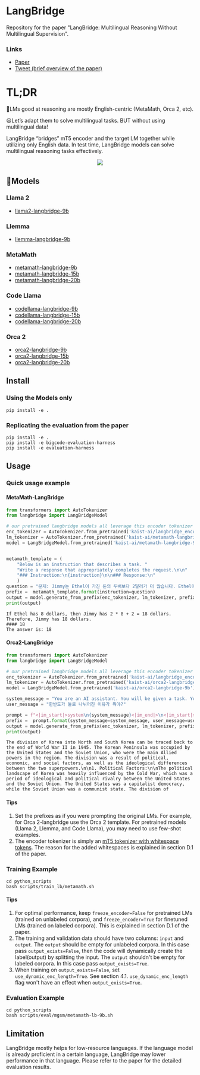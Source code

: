 # LangBridge
Repository for the paper "LangBridge: Multilingual Reasoning Without Multilingual Supervision".

### Links
- [Paper](https://arxiv.org/abs/2401.10695)
- [Tweet (brief overview of the paper)](https://twitter.com/dongkeun_yoon/status/1749780849741160775)

# TL;DR
🤔LMs good at reasoning are mostly English-centric (MetaMath, Orca 2, etc).

😃Let’s adapt them to solve multilingual tasks. BUT without using multilingual data!

LangBridge “bridges” mT5 encoder and the target LM together while utilizing only English data. In test time, LangBridge models can solve multilingual reasoning tasks effectively.

<p align="center">
  <img src="./figure2.png" >
</p>


##  🤗Models
### Llama 2
- [llama2-langbridge-9b](https://huggingface.co/kaist-ai/llama2-langbridge-9b)
### Llemma
- [llemma-langbridge-9b](https://huggingface.co/kaist-ai/llemma-langbrige-9b)
### MetaMath
- [metamath-langbridge-9b](https://huggingface.co/kaist-ai/metamath-langbridge-9b)
- [metamath-langbridge-15b](https://huggingface.co/kaist-ai/metamath-langbridge-15b)
- [metamath-langbridge-20b](https://huggingface.co/kaist-ai/metamath-langbridge-20b)
### Code Llama
- [codellama-langbridge-9b](https://huggingface.co/kaist-ai/codellama-langbridge-9b)
- [codellama-langbridge-15b](https://huggingface.co/kaist-ai/codellama-langbridge-15b)
- [codellama-langbridge-20b](https://huggingface.co/kaist-ai/codellama-langbridge-20b)
### Orca 2
- [orca2-langbridge-9b](https://huggingface.co/kaist-ai/orca2-langbridge-9b)
- [orca2-langbridge-15b](https://huggingface.co/kaist-ai/orca2-langbridge-15b)
- [orca2-langbridge-20b](https://huggingface.co/kaist-ai/orca2-langbridge-20b)

## Install
### Using the Models only
```
pip install -e .
```

### Replicating the evaluation from the paper
```
pip install -e .
pip install -e bigcode-evaluation-harness
pip install -e evaluation-harness
```

## Usage
### Quick usage example
#### MetaMath-LangBridge
```python
from transformers import AutoTokenizer
from langbridge import LangBridgeModel

# our pretrained langbridge models all leverage this encoder tokenizer
enc_tokenizer = AutoTokenizer.from_pretrained('kaist-ai/langbridge_encoder_tokenizer') 
lm_tokenizer = AutoTokenizer.from_pretrained('kaist-ai/metamath-langbridge-9b')
model = LangBridgeModel.from_pretrained('kaist-ai/metamath-langbridge-9b').to('cuda')


metamath_template = (
    "Below is an instruction that describes a task. "
    "Write a response that appropriately completes the request.\n\n"
    "### Instruction:\n{instruction}\n\n### Response:\n"
    )
question = "문제: Jimmy는 Ethel이 가진 돈의 두배보다 2달러가 더 많습니다. Ethel이 8달러가 있다고하면, Jimmy는 얼마를 갖고 있나요?  정답: "
prefix =  metamath_template.format(instruction=question)
output = model.generate_from_prefix(enc_tokenizer, lm_tokenizer, prefix=prefix)
print(output)
```
```
If Ethel has 8 dollars, then Jimmy has 2 * 8 + 2 = 18 dollars.
Therefore, Jimmy has 18 dollars.
#### 18
The answer is: 18
```
#### Orca2-LangBridge
```python
from transformers import AutoTokenizer
from langbridge import LangBridgeModel

# our pretrained langbridge models all leverage this encoder tokenizer
enc_tokenizer = AutoTokenizer.from_pretrained('kaist-ai/langbridge_encoder_tokenizer') 
lm_tokenizer = AutoTokenizer.from_pretrained('kaist-ai/orca2-langbridge-9b')
model = LangBridgeModel.from_pretrained('kaist-ai/orca2-langbridge-9b').to('cuda:2')

system_message = "You are an AI assistant. You will be given a task. You must generate a detailed and long answer."
user_message = "한반도가 둘로 나뉘어진 이유가 뭐야?"

prompt = f"<|im_start|>system\n{system_message}<|im_end|>\n<|im_start|>user\n{user_message}<|im_end|>\n<|im_start|>assistant"
prefix =  prompt.format(system_message=system_message, user_message=user_message)
output = model.generate_from_prefix(enc_tokenizer, lm_tokenizer, prefix=prefix)
print(output)
```

```
The division of Korea into North and South Korea can be traced back to the end of World War II in 1945. The Korean Peninsula was occupied by the United States and the Soviet Union, who were the main Allied powers in the region. The division was a result of political, economic, and social factors, as well as the ideological differences between the two superpowers.\n\n1. Political Factors:\n\nThe political landscape of Korea was heavily influenced by the Cold War, which was a period of ideological and political rivalry between the United States and the Soviet Union. The United States was a capitalist democracy, while the Soviet Union was a communist state. The division of
```

#### Tips
1. Set the prefixes as if you were prompting the original LMs. For example, for Orca 2-langbridge use the Orca 2 template. For pretrained models (Llama 2, Llemma, and Code Llama), you may need to use few-shot examples.
2. The encoder tokenizer is simply an [mT5 tokenizer with whitespace tokens](https://github.com/kaistAI/LangBridge/blob/16a781b1048dcc0089c986fd4bd63ab75c6a7d13/python_scripts/train_langbridge.py#L331). The reason for the added whitespaces is explained in section D.1 of the paper.

### Training Example
```
cd python_scripts
bash scripts/train_lb/metamath.sh
```
#### Tips
1. For optimal performance, keep `freeze_encoder=False` for pretrained LMs (trained on unlabeled corpora), and `freeze_encoder=True` for finetuned LMs (trained on labeled corpora). This is explained in section D.1 of the paper.
2. The training and validation data should have two columns: `input` and `output`. The `output` should be empty for unlabeled corpora. In this case pass `output_exists=False`, then the code will dynamically create the label(output) by splitting the input. The `output` shouldn't be empty for labeled corpora. In this case pass `output_exists=True`.
3. When training on `output_exists=False`, set `use_dynamic_enc_length=True`. See section 4.1. `use_dynamic_enc_length` flag won't have an effect when `output_exists=True`.

### Evaluation Example
```
cd python_scripts
bash scripts/eval/mgsm/metamath-lb-9b.sh
```


## Limitation
LangBridge mostly helps for low-resource languages. If the language model is already proficient in a certain language, LangBridge may lower performance in that language. Please refer to the paper for the detailed evaluation results.
